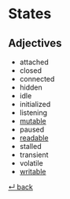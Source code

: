 # States

## Adjectives

  - attached
  - closed
  - connected
  - hidden
  - idle
  - initialized
  - listening
  - [mutable](mutable.md)
  - paused
  - [readable](readable.md)
  - stalled
  - transient
  - volatile
  - [writable](writable.md)

[↵ back](../README.md)
